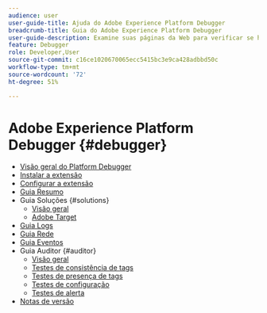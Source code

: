 ```yaml
---
audience: user
user-guide-title: Ajuda do Adobe Experience Platform Debugger
breadcrumb-title: Guia do Adobe Experience Platform Debugger
user-guide-description: Examine suas páginas da Web para verificar se há problemas com as implementações da Experience Platform usando o Adobe Experience Platform Debugger para Chrome e Firefox.
feature: Debugger
role: Developer,User
source-git-commit: c16ce1020670065ecc5415bc3e9ca428adbbd50c
workflow-type: tm+mt
source-wordcount: '72'
ht-degree: 51%

---
```



# Adobe Experience Platform Debugger {#debugger}

* [Visão geral do Platform Debugger](./home.md)
* [Instalar a extensão](./install-debugger.md)
* [Configurar a extensão](./configure-debugger.md)
* [Guia Resumo](./summary.md)
* Guia Soluções {#solutions}
   * [Visão geral](./solutions/overview.md)
   * [Adobe Target](./solutions/target.md)
* [Guia Logs](./logs.md)
* [Guia Rede](./network.md)
* [Guia Eventos](./events.md)
* Guia Auditor {#auditor}
   * [Visão geral](./auditor/overview.md)
   * [Testes de consistência de tags](./auditor/tag-consistency.md)
   * [Testes de presença de tags](./auditor/tag-presence.md)
   * [Testes de configuração](./auditor/configuration.md)
   * [Testes de alerta](./auditor/alerts.md)
* [Notas de versão](./release-notes.md)
